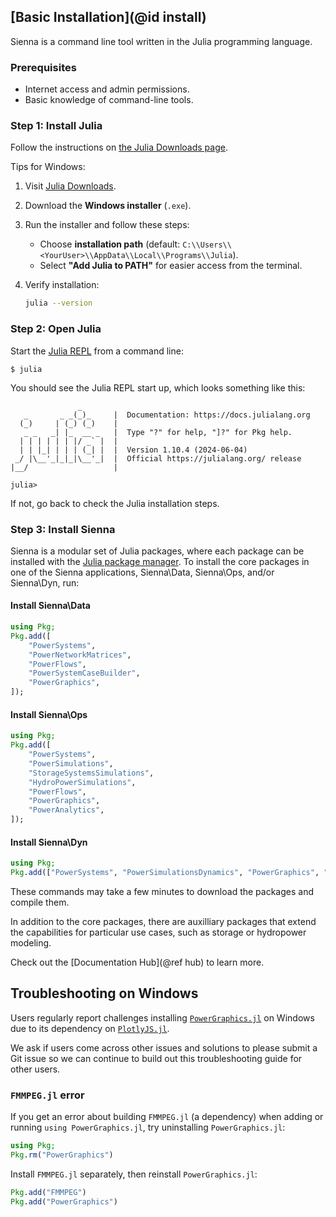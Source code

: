 ## [Basic Installation](@id install)

Sienna is a command line tool written in the Julia programming language.

### Prerequisites

  - Internet access and admin permissions.
  - Basic knowledge of command-line tools.

### Step 1: Install Julia

Follow the instructions on [the Julia Downloads page](https://julialang.org/downloads/).

Tips for Windows:

 1. Visit [Julia Downloads](https://julialang.org/downloads/platform/#windows).

 2. Download the **Windows installer** (`.exe`).
 3. Run the installer and follow these steps:
    
      + Choose **installation path** (default: `C:\\Users\\<YourUser>\\AppData\\Local\\Programs\\Julia`).
      + Select **"Add Julia to PATH"** for easier access from the terminal.
 4. Verify installation:
    
    ```bash
    julia --version
    ```

### Step 2: Open Julia

Start the [Julia REPL](https://docs.julialang.org/en/v1/stdlib/REPL/) from a command line:

```
$ julia
```

You should see the Julia REPL start up, which looks something like this:

```
               _
   _       _ _(_)_     |  Documentation: https://docs.julialang.org
  (_)     | (_) (_)    |
   _ _   _| |_  __ _   |  Type "?" for help, "]?" for Pkg help.
  | | | | | | |/ _` |  |
  | | |_| | | | (_| |  |  Version 1.10.4 (2024-06-04)
 _/ |\__'_|_|_|\__'_|  |  Official https://julialang.org/ release
|__/                   |

julia>
```

If not, go back to check the Julia installation steps.

### Step 3: Install Sienna

Sienna is a modular set of Julia packages, where each package can be installed with the
[Julia package manager](https://docs.julialang.org/en/v1/stdlib/Pkg/#Pkg).
To install the core packages in one of the Sienna applications,
Sienna\Data, Sienna\Ops, and/or Sienna\Dyn, run:

#### Install Sienna\Data

```julia
using Pkg;
Pkg.add([
    "PowerSystems",
    "PowerNetworkMatrices",
    "PowerFlows",
    "PowerSystemCaseBuilder",
    "PowerGraphics",
]);
```

#### Install Sienna\Ops

```julia
using Pkg;
Pkg.add([
    "PowerSystems",
    "PowerSimulations",
    "StorageSystemsSimulations",
    "HydroPowerSimulations",
    "PowerFlows",
    "PowerGraphics",
    "PowerAnalytics",
]);
```

#### Install Sienna\Dyn

```julia
using Pkg;
Pkg.add(["PowerSystems", "PowerSimulationsDynamics", "PowerGraphics", "PowerAnalytics"]);
```

These commands may take a few minutes to download the packages and compile them.

In addition to the core packages, there are auxilliary packages that extend the
capabilities for particular use cases, such as storage or hydropower modeling.

Check out the [Documentation Hub](@ref hub) to learn more.

## Troubleshooting on Windows

Users regularly report challenges installing
[`PowerGraphics.jl`](https://nrel-sienna.github.io/PowerGraphics.jl/stable/) on Windows due to
its dependency on [`PlotlyJS.jl`](https://github.com/JuliaPlots/PlotlyJS.jl).

We ask if users come across other issues and solutions to please submit a Git issue so we
can continue to build out this troubleshooting guide for other users.

### `FMMPEG.jl` error

If you get an error about building `FMMPEG.jl` (a dependency) when adding or running
`using PowerGraphics.jl`, try uninstalling `PowerGraphics.jl`:

```julia
using Pkg;
Pkg.rm("PowerGraphics")
```

Install `FMMPEG.jl` separately, then reinstall `PowerGraphics.jl`:

```julia
Pkg.add("FMMPEG")
Pkg.add("PowerGraphics")
```
